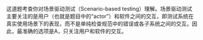 这道题考查你对场景驱动测试（Scenario-based testing）理解。场景驱动测试主要关注的是用户（也就是题目中的“actor”）和软件之间的交互，即测试系统在真实使用场景下的表现，而不是单纯检查规范中的错误或各子系统之间的交互。因此，最准确的选项是A，只关注用户和软件的交互。